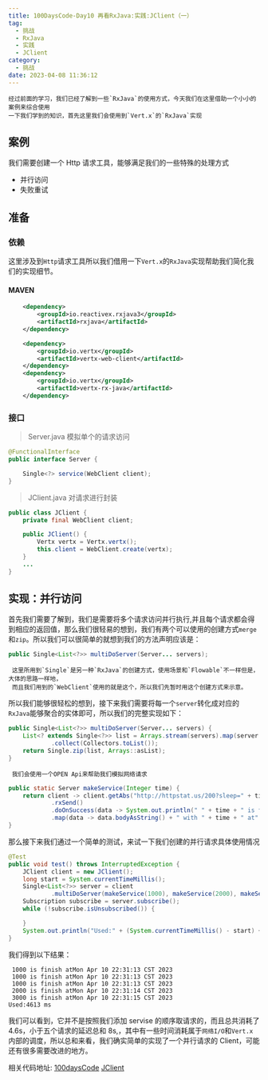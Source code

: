 ```yaml
---
title: 100DaysCode-Day10 再看RxJava:实践:JClient（一）
tag:
  - 挑战
  - RxJava
  - 实践
  - JClient
category:
  - 挑战
date: 2023-04-08 11:36:12
---
```


    经过前面的学习，我们已经了解到一些`RxJava`的使用方式，今天我们在这里借助一个小小的案例来综合使用
    一下我们学到的知识，首先这里我们会使用到`Vert.x`的`RxJava`实现

## 案例

我们需要创建一个 Http 请求工具，能够满足我们的一些特殊的处理方式

- 并行访问
- 失败重试

## 准备

### 依赖

这里涉及到`Http`请求工具所以我们借用一下`Vert.x`的`RxJava`实现帮助我们简化我们的实现细节。

#### MAVEN

```xml
	<dependency>
	    <groupId>io.reactivex.rxjava3</groupId>
	    <artifactId>rxjava</artifactId>
	</dependency>

	<dependency>
	    <groupId>io.vertx</groupId>
	    <artifactId>vertx-web-client</artifactId>
	</dependency>
	<dependency>
	    <groupId>io.vertx</groupId>
	    <artifactId>vertx-rx-java</artifactId>
	</dependency>
```

### 接口

> Server.java 模拟单个的请求访问

```java
@FunctionalInterface
public interface Server {

    Single<?> service(WebClient client);
}
```

> JClient.java 对请求进行封装

```java
public class JClient {
    private final WebClient client;

    public JClient() {
        Vertx vertx = Vertx.vertx();
        this.client = WebClient.create(vertx);
    }
    ...
}
```

## 实现：并行访问

首先我们需要了解到，我们是需要将多个请求访问并行执行,并且每个请求都会得到相应的返回值，那么我们很轻易的想到，我们有两个可以使用的创建方式`merge`和`zip`。所以我们可以很简单的就想到我们的方法声明应该是：

```java
public Single<List<?>> multiDoServer(Server... servers);

```

     这里所用到`Single`是另一种`RxJava`的创建方式，使用场景和`Flowable`不一样但是，大体的思路一样地，
     而且我们用到的`WebClient`使用的就是这个，所以我们先暂时用这个创建方式来示意。

所以我们能够很轻松的想到，接下来我们需要将每一个`server`转化成对应的`RxJava`能够聚合的实体即可，所以我们的完整实现如下：

```java
public Single<List<?>> multiDoServer(Server... servers) {
    List<? extends Single<?>> list = Arrays.stream(servers).map(server -> server.service(client))
            .collect(Collectors.toList());
    return Single.zip(list, Arrays::asList);
}
```

     我们会使用一个OPEN Api来帮助我们模拟网络请求

```java
public static Server makeService(Integer time) {
    return client -> client.getAbs("http://httpstat.us/200?sleep=" + time)
            .rxSend()
            .doOnSuccess(data -> System.out.println(" " + time + " is finish at" + new Date()))
            .map(data -> data.bodyAsString() + " with " + time + " at" + new Date());
}

```

那么接下来我们通过一个简单的测试，来试一下我们创建的并行请求具体使用情况

```java
@Test
public void test() throws InterruptedException {
    JClient client = new JClient();
    long start = System.currentTimeMillis();
    Single<List<?>> server = client
            .multiDoServer(makeService(1000), makeService(2000), makeService(1000), makeService(1000), makeService(3000));
    Subscription subscribe = server.subscribe();
    while (!subscribe.isUnsubscribed()) {

    }
    System.out.println("Used:" + (System.currentTimeMillis() - start) + " ms");
}

```

我们得到以下结果：

```console
 1000 is finish atMon Apr 10 22:31:13 CST 2023
 1000 is finish atMon Apr 10 22:31:13 CST 2023
 1000 is finish atMon Apr 10 22:31:13 CST 2023
 2000 is finish atMon Apr 10 22:31:14 CST 2023
 3000 is finish atMon Apr 10 22:31:15 CST 2023
Used:4613 ms
```

我们可以看到，它并不是按照我们添加 servise 的顺序取请求的，而且总共消耗了 4.6s，小于五个请求的延迟总和 8s,，其中有一些时间消耗属于`网络I/O`和`Vert.x`内部的调度，所以总和来看，我们确实简单的实现了一个并行请求的 Client，可能还有很多需要改进的地方。

相关代码地址:
[100daysCode](https://github.com/dgjungleP/100days-code-round1)
[JClient](https://github.com/dgjungleP/Bakend_demo/tree/main/jclient)
